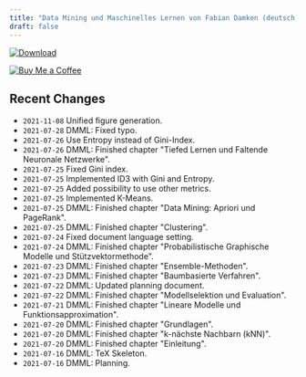 ```yaml
---
title: "Data Mining und Maschinelles Lernen von Fabian Damken (deutsch)"
draft: false
---
```


[![Download](/download.png)](dmml-summary.pdf)

[![Buy Me a Coffee](/kofi.png)](https://ko-fi.com/fdamken)

## Recent Changes
- `2021-11-08` Unified figure generation.
- `2021-07-28` DMML: Fixed typo.
- `2021-07-26` Use Entropy instead of Gini-Index.
- `2021-07-26` DMML: Finished chapter "Tiefed Lernen und Faltende Neuronale Netzwerke".
- `2021-07-25` Fixed Gini index.
- `2021-07-25` Implemented ID3 with Gini and Entropy.
- `2021-07-25` Added possibility to use other metrics.
- `2021-07-25` Implemented K-Means.
- `2021-07-25` DMML: Finished chapter "Data Mining: Apriori und PageRank".
- `2021-07-25` DMML: Finished chapter "Clustering".
- `2021-07-24` Fixed document language setting.
- `2021-07-24` DMML: Finished chapter "Probabilistische Graphische Modelle und Stützvektormethode".
- `2021-07-23` DMML: Finished chapter "Ensemble-Methoden".
- `2021-07-23` DMML: Finished chapter "Baumbasierte Verfahren".
- `2021-07-22` DMML: Updated planning document.
- `2021-07-22` DMML: Finished chapter "Modellselektion und Evaluation".
- `2021-07-21` DMML: Finished chapter "Lineare Modelle und Funktionsapproximation".
- `2021-07-20` DMML: Finished chapter "Grundlagen".
- `2021-07-20` DMML: Finished chapter "k-nächste Nachbarn (kNN)".
- `2021-07-20` DMML: Finished chapter "Einleitung".
- `2021-07-16` DMML: TeX Skeleton.
- `2021-07-16` DMML: Planning.
